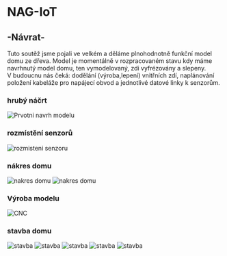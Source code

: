 # NAG-IoT
## -Návrat-

Tuto soutěž jsme pojali ve velkém a děláme plnohodnotně funkční model domu ze dřeva.
Model je momentálně v rozpracovaném stavu kdy máme navrhnutý model domu, ten vymodelovaný, zdi vyfrézovány a slepeny. <br />
V budoucnu nás čeká: dodělání (výroba,lepení) vnitřních zdí, naplánování položení kabeláže pro napájecí obvod a jednotlivé datové linky k senzorům.

### hrubý náčrt
![Prvotni navrh modelu]( navrh.jpg)
### rozmístění senzorů
![rozmisteni senzoru]( rozmisteni.png)
### nákres domu
![nakres domu]( nakres.png)
![nakres domu]( nakres2.png)
### Výroba modelu
![CNC]( cnc.jpg)
### stavba domu
![stavba]( stavba0.jpg)
![stavba]( stavba1.jpg)
![stavba]( stavba3.jpg)
![stavba]( stavba4.jpg)
![stavba]( stavba5.jpg)